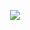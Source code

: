<p align="center">
  <img src="https://metrics.lecoq.io/hiluw?template=classic&base.metadata=0&languages=1&languages.colors=github&languages.threshold=0%25&config.timezone=Europe%2FLondon">
</p>
